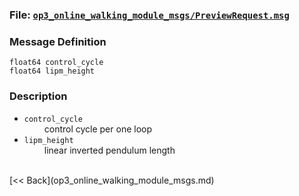 ### File: [`op3_online_walking_module_msgs/PreviewRequest.msg`](https://github.com/ROBOTIS-GIT/ROBOTIS-OP3-msgs/blob/develop/op3_online_walking_module_msgs/msg/PreviewRequest.msg)

### Message Definition
```
float64 control_cycle
float64 lipm_height
```

### Description

* `control_cycle`   
&emsp;&emsp; control cycle per one loop      
* `lipm_height`    
&emsp;&emsp; linear inverted pendulum length   

<br>
[&lt;&lt; Back](op3_online_walking_module_msgs.md)
